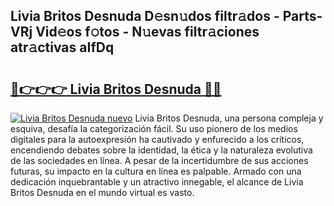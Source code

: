 ## Livia Britos Desnuda D𝚎sn𝚞dos filtr𝚊dos - Parts-VRj Vid𝚎os f𝚘tos - N𝚞evas filtr𝚊ciones atr𝚊ctivas aIfDq

# <h2><a href="http://mb9ux41.tromn.icu/?c=Livia+Britos+Desnuda">🔗👉👉👉 Livia Britos Desnuda 🔗🔗</a></h2>

[![Livia Britos Desnuda nuevo](https://i.imgur.com/pEAQMta.gif)](http://mb9ux41.tromn.icu/?c=Livia+Britos+Desnuda)
Livia Britos Desnuda, una persona compleja y esquiva, desafía la categorización fácil. Su uso pionero de los medios digitales para la autoexpresión ha cautivado y enfurecido a los críticos, encendiendo debates sobre la identidad, la ética y la naturaleza evolutiva de las sociedades en línea. A pesar de la incertidumbre de sus acciones futuras, su impacto en la cultura en línea es palpable. Armado con una dedicación inquebrantable y un atractivo innegable, el alcance de Livia Britos Desnuda en el mundo virtual es vasto.
